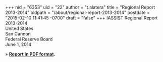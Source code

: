 +++
nid = "6353"
uid = "22"
author = "t.alatera"
title = "Regional Report 2013-2014"
oldpath = "/about/regional-report-2013-2014"
postdate = "2015-02-10 11:41:45 -0700"
draft = "false"
+++
IASSIST Regional Report 2013-2014\
United States\
San Cannon\
Federal Reserve Board\
June 1, 2014

» **[Report in PDF
format](http://www.iassistdata.org/sites/default/files/us_regional_report_2013-2014.pdf).**
